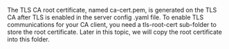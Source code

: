 The TLS CA root certificate, named ca-cert.pem, is generated on the TLS CA after TLS is enabled in the server config .yaml file. To enable TLS communications for your CA client, you need a tls-root-cert sub-folder to store the root certificate. Later in this topic, we will copy the root certificate into this folder.
